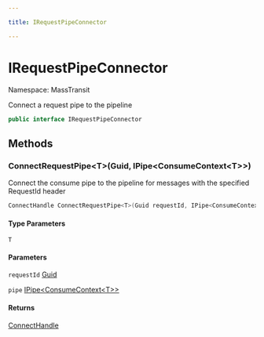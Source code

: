 ```yaml
---

title: IRequestPipeConnector

---
```


# IRequestPipeConnector

Namespace: MassTransit

Connect a request pipe to the pipeline

```csharp
public interface IRequestPipeConnector
```

## Methods

### **ConnectRequestPipe\<T\>(Guid, IPipe\<ConsumeContext\<T\>\>)**

Connect the consume pipe to the pipeline for messages with the specified RequestId header

```csharp
ConnectHandle ConnectRequestPipe<T>(Guid requestId, IPipe<ConsumeContext<T>> pipe)
```

#### Type Parameters

`T`<br/>

#### Parameters

`requestId` [Guid](https://learn.microsoft.com/en-us/dotnet/api/system.guid)<br/>

`pipe` [IPipe\<ConsumeContext\<T\>\>](../masstransit/ipipe-1)<br/>

#### Returns

[ConnectHandle](../masstransit/connecthandle)<br/>

